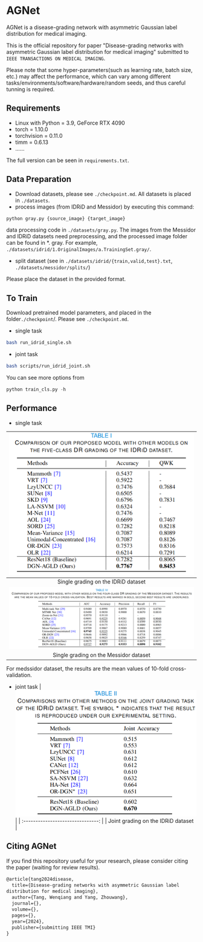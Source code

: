 # AGNet
AGNet is a disease-grading network with asymmetric Gaussian label distribution for medical imaging.

This is the official repository for paper "Disease-grading networks with asymmetric
Gaussian label distribution for medical imaging" submitted to `IEEE TRANSACTIONS ON MEDICAL IMAGING`.

Please note that some hyper-parameters(such as learning rate, batch size, etc.) may affect the performance, which can vary among different tasks/environments/software/hardware/random seeds, and thus careful tunning is required.



## Requirements
- Linux with Python = 3.9, GeForce RTX 4090
- torch = 1.10.0
- torchvision = 0.11.0
- timm = 0.6.13
- ......

The full version can be seen in `requirements.txt`.



## Data Preparation

- Download datasets, please see `./checkpoint.md`. All datasets is placed in `./datasets`. 
- process images (from IDRiD and Messidor) by executing this command:
```python
python gray.py {source_image} {target_image}
```

data processing code in `./datasets/gray.py`. The images from the Messidor and IDRiD datasets need preprocessing, and the processed image folder can be found in *. gray. For example, `./datasets/idrid/1.OriginalImages/a.TrainingSet.gray/`.


- split dataset (see in `./datasets/idrid/{train,valid,test}.txt`, `./datasets/messidor/splits/`)

Please place the dataset in the provided format.



## To Train

Download pretrained model parameters, and placed in the folder`./checkpoint`/. Please see `./checkpoint.md`.

- single task
```bash
bash run_idrid_single.sh
```

- joint task
```bash
bash scripts/run_idrid_joint.sh
```

You can see more options from
```python
python train_cls.py -h
```



## Performance

- single task

| ![idrid_1](support/idrid_1.png)  |
| :-------------------------------: |
| Single grading on the IDRiD dataset |
| ![messidor](support/messidor.png) |
| Single grading on the Messidor dataset |

For medssidor dataset, the results are the mean values of 10-fold cross-validation.




- joint task
| ![idrid_2](support/idrid_2.png)  |
| :-------------------------------: |
| Joint grading on the IDRiD dataset |






## Citing AGNet

If you find this repository useful for your research, please consider citing the paper (waiting for review results).
```
@article{tang2024disease,
  title={Disease-grading networks with asymmetric Gaussian label distribution for medical imaging},
  author={Tang, Wenqiang and Yang, Zhouwang},
  journal={},
  volume={},
  pages={},
  year={2024},
  publisher={submitting IEEE TMI}
}
```


